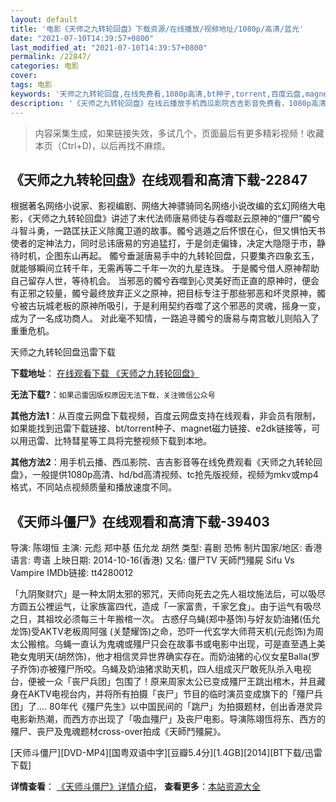 ```yaml
---
layout: default
title: '电影《天师之九转轮回盘》下载资源/在线播放/视频地址/1080p/高清/蓝光'
date: "2021-07-10T14:39:57+0800"
last_modified_at: "2021-07-10T14:39:57+0800"
permalink: /22847/
categories: 电影
cover:
tags: 电影
keywords: '天师之九转轮回盘,在线免费看,1080p高清,bt种子,torrent,百度云盘,magnet,磁力链,迅雷下载资源'
description: '《天师之九转轮回盘》在线云播放手机西瓜影院吉吉影音免费看，1080p高清bd/hd未删减完整版和tc抢先枪版，mkv/mp4格式，附带bt/torrent种子、magnet/磁力链、百度云盘、网盘资源迅雷下载链接'
---
```


>内容采集生成，如果链接失效，多试几个，页面最后有更多精彩视频！收藏本页（Ctrl+D)，以后再找不麻烦。


## 《天师之九转轮回盘》在线观看和高清下载-22847

根据著名网络小说家、影视编剧、网络大神骠骑同名网络小说改编的玄幻网络大电影，《天师之九转轮回盘》讲述了末代法师唐易师徒与吞噬赵云原神的“僵尸”髑兮斗智斗勇，一路匡扶正义除魔卫道的故事。髑兮逃遁之后怀恨在心，但又惧怕天书使者的定神法力，同时忌讳唐易的穷追猛打，于是剑走偏锋，决定大隐隠于市，静待时机，企图东山再起。 髑兮垂涎唐易手中的九转轮回盘，只要集齐四象玄玉，就能够瞬间立转千年，无需再等二千年一次的九星连珠。 于是髑兮借人原神帮助自己留存人世，等待机会。 当邪恶的髑兮吞噬到心灵美好而正直的原神时，便会有正邪之较量，髑兮最终放弃正义之原神，把目标专注于那些邪恶和坏灵原神，髑兮被古玩城老板的原神所吸引，于是利用契约吞噬了这个邪恶的灵魂，摇身一变，成为了一名成功商人。 对此毫不知情，一路追寻髑兮的唐易与南宫敏儿则陷入了重重危机。


天师之九转轮回盘迅雷下载

**下载地址**： [在线观看下载 《天师之九转轮回盘》](https://www.993dy.com//vod-detail-id-25372.html) 


**无法下载?**：`如果迅雷因版权原因无法下载，关注微信公众号 `

**其他方法1**：从百度云网盘下载视频，百度云网盘支持在线观看，非会员有限制，如果能找到迅雷下载链接、bt/torrent种子、magnet磁力链接、e2dk链接等，可以用迅雷、比特彗星等工具将完整视频下载到本地。

**其他方法2**：用手机云播、西瓜影院、吉吉影音等在线免费观看《天师之九转轮回盘》，一般提供1080p高清、hd/bd高清视频、tc抢先版视频，视频为mkv或mp4格式，不同站点视频质量和播放速度不同。


## 《天师斗僵尸》在线观看和高清下载-39403

导演: 陈翊恒 主演: 元彪 郑中基 伍允龙 胡然 类型: 喜剧 恐怖 制片国家/地区: 香港 语言: 粤语 上映日期: 2014-10-16(香港) 又名: 僵尸TV 天師鬥殭屍 Sifu Vs Vampire IMDb链接: tt4280012

「九阴聚财穴」是一种太阴太邪的邪咒，天师向死去之先人祖坟施法后，可以吸尽方圆五公裡运气，让家族富四代，造成「一家富贵，千家乞食」。由于运气有吸尽之日，其祖坟必须每三十年搬棺一次。 古惑仔乌蝇(郑中基饰)与好友奶油猪(伍允龙饰)受AKTV老板周阿强 (关楚耀饰)之命，恐吓一代玄学大师蒋天机(元彪饰)为周太公搬棺。乌蝇一直认为鬼魂或殭尸只会在故事书或电影中出现，可是直至遇上美艳女鬼明天(胡然饰)，他才相信灵异世界确实存在。而奶油猪的心仪女星Balla(罗子乔饰)亦被殭尸所咬。乌蝇及奶油猪求助天机，四人组成灭尸敢死队杀入电视台，便被一众「丧尸兵团」包围了！原来周家太公已变成殭尸王跳出棺木，并且藏身在AKTV电视台内，并将所有拍摄「丧尸」节目的临时演员变成旗下的「殭尸兵团」了…. 80年代《殭尸先生》以中国民间的「跳尸」为拍摄题材，创出香港灵异电影新热潮，而西方亦出现了「吸血殭尸」及丧尸电影。导演陈翊恆将东、西方的殭尸、丧尸及鬼魂题材cross-over拍成《天師鬥殭屍》。


[天师斗僵尸][DVD-MP4][国粤双语中字][豆瓣5.4分][1.4GB][2014][BT下载/迅雷下载]

**详情查看**： [《天师斗僵尸》详情介绍](/movie/39403/)， **查看更多**：[本站资源大全](/movie/t/all/)

